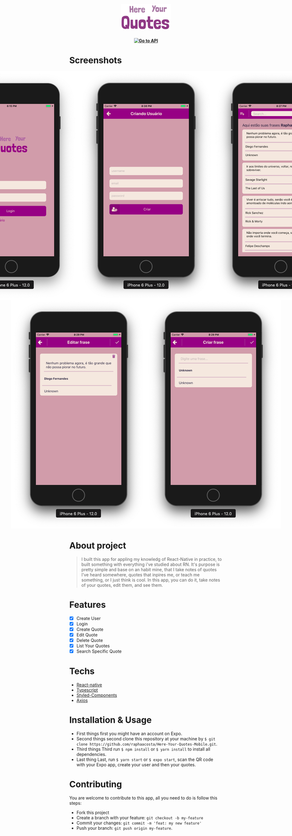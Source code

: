 <h1 align="center">
  <img alt="Here Your Quotes" src="./assets/Logo.png"/>
</h1>
<h4 align="center">
    <a href="https://github.com/raphaacosta/Here-Your-Quotes-API">
      <img alt="Go to API" src="https://img.shields.io/badge/Go%20to-API-blueviolet">
    </a>
</h4>

# Screenshots

<div style="display: flex; flex-direction row; justify-content: center;">
  <img alt="login-screen" src="./assets/login-screen.png"/>
  <img alt="create-user-screen" src="./assets/create-user-screen.png"/>
  <img alt="list-screen" src="./assets/list-screen.png"/>
</div>
<div style="display: flex; flex-direction: row; justify-content: center;">
  <img alt="update-quote-screen" src="./assets/update-quote-screen.png"/>
  <img alt="create-quote-screen" src="./assets/create-quote-screen.png"/>
</div>

# About project

> I built this app for appling my knowledg of React-Native in practice, to built something with everything i've studied about RN. It's purpose is pretty simple and base on an habit mine, that I take notes of quotes I've heard somewhere, quotes that inpires me, or teach me something, or I just think is cool. In this app, you can do it, take notes of your quotes, edit them, and see them.

# Features

 - [x] Create User
 - [x] Login
 - [x] Create Quote
 - [x] Edit Quote
 - [x] Delete Quote
 - [x] List Your Quotes
 - [x] Search Specific Quote

# Techs

 - [React-native](https://reactnative.dev/)
 - [Typescript](https://www.typescriptlang.org/)
 - [Styled-Components](https://styled-components.com/)
 - [Axios](https://www.npmjs.com/package/axios)

# Installation & Usage

 - First things first you might have an account on Expo.
 - Second things second clone this repository at your machine by `$ git clone https://github.com/raphaacosta/Here-Your-Quotes-Mobile.git`.
 - Third things Third run `$ npm install` or `$ yarn install` to install all dependencies.
 - Last thing Last, run `$ yarn start` or `$ expo start`, scan the QR code with your Expo app, create your user and then your quotes.

# Contributing

  You are welcome to contribute to this app, all you need to do is follow this steps:
  
  - Fork this project
  - Create a branch with your feature: `git checkout -b my-feature`
  - Commit your changes: `git commit -m 'feat: my new feature'`
  - Push your branch: `git push origin my-feature`.
